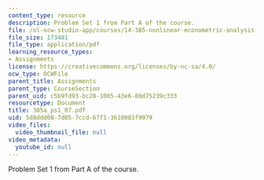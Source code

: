 ```yaml
---
content_type: resource
description: Problem Set 1 from Part A of the course.
file: /ol-ocw-studio-app/courses/14-385-nonlinear-econometric-analysis-fall-2007/5d8ddd087d057ccd67f13610083f9979_385a_ps1_07.pdf
file_size: 173481
file_type: application/pdf
learning_resource_types:
- Assignments
license: https://creativecommons.org/licenses/by-nc-sa/4.0/
ocw_type: OCWFile
parent_title: Assignments
parent_type: CourseSection
parent_uid: c5b9fd93-bc28-1065-43e6-80d75239c333
resourcetype: Document
title: 385a_ps1_07.pdf
uid: 5d8ddd08-7d05-7ccd-67f1-3610083f9979
video_files:
  video_thumbnail_file: null
video_metadata:
  youtube_id: null
---
```

Problem Set 1 from Part A of the course.